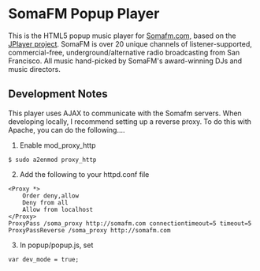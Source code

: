 SomaFM Popup Player
===================

This is the HTML5 popup music player for [Somafm.com](http://www.somafm.com), based on the [JPlayer project](https://github.com/happyworm/jPlayer/).  SomaFM is over 20 unique channels of listener-supported, commercial-free, underground/alternative radio broadcasting from San Francisco. All music hand-picked by SomaFM's award-winning DJs and music directors.

Development Notes
----------
This player uses AJAX to communicate with the Somafm servers.  When developing locally, I recommend setting up a reverse proxy.  To do this with Apache, you can do the following....

1.  Enable mod_proxy_http
```
$ sudo a2enmod proxy_http
```

2.  Add the following to your httpd.conf file
```
<Proxy *>
    Order deny,allow
    Deny from all
    Allow from localhost
</Proxy>
ProxyPass /soma_proxy http://somafm.com connectiontimeout=5 timeout=5
ProxyPassReverse /soma_proxy http://somafm.com
```

3.  In popup/popup.js, set
```
var dev_mode = true;
```
